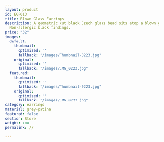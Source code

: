 ```yaml
---
layout: product
id: EGP013
title: Blown Glass Earrings
description: A geometric cut black Czech glass bead sits atop a blown glass bead.
  Non-allergic black findings.
price: "32"
images:
  default:
    thumbnail:
      optimized: ''
      fallback: "/images/Thumbnail-0223.jpg"
    original:
      optimized: ''
      fallback: "/images/IMG_0223.jpg"
  featured:
    thumbnail:
      optimized: ''
      fallback: "/images/Thumbnail-0223.jpg"
    original:
      optimized: ''
      fallback: "/images/IMG_0223.jpg"
category: earrings
material: grey-patina
featured: false
section: Store
weight: 100
permalink: //

---
```

